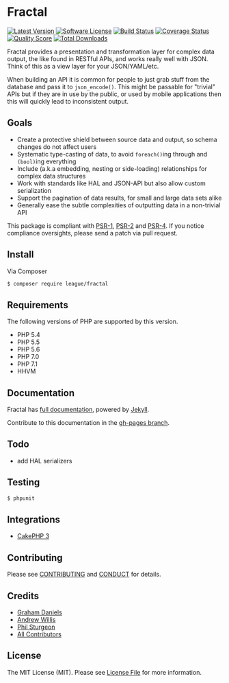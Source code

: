 # Fractal

[![Latest Version](https://img.shields.io/github/release/thephpleague/fractal.svg?style=flat-square)](https://github.com/thephpleague/fractal/releases)
[![Software License](https://img.shields.io/badge/license-MIT-brightgreen.svg?style=flat-square)](LICENSE)
[![Build Status](https://img.shields.io/travis/thephpleague/fractal/master.svg?style=flat-square)](https://travis-ci.org/thephpleague/fractal)
[![Coverage Status](https://img.shields.io/scrutinizer/coverage/g/thephpleague/fractal.svg?style=flat-square)](https://scrutinizer-ci.com/g/thephpleague/fractal/code-structure)
[![Quality Score](https://img.shields.io/scrutinizer/g/thephpleague/fractal.svg?style=flat-square)](https://scrutinizer-ci.com/g/thephpleague/fractal)
[![Total Downloads](https://img.shields.io/packagist/dt/league/fractal.svg?style=flat-square)](https://packagist.org/packages/league/fractal)

Fractal provides a presentation and transformation layer for complex data output, the like found in
RESTful APIs, and works really well with JSON. Think of this as a view layer for your JSON/YAML/etc.

When building an API it is common for people to just grab stuff from the database and pass it
to `json_encode()`. This might be passable for "trivial" APIs but if they are in use by the public,
or used by mobile applications then this will quickly lead to inconsistent output.

## Goals

* Create a protective shield between source data and output, so schema changes do not affect users
* Systematic type-casting of data, to avoid `foreach()`ing through and `(bool)`ing everything
* Include (a.k.a embedding, nesting or side-loading) relationships for complex data structures
* Work with standards like HAL and JSON-API but also allow custom serialization
* Support the pagination of data results, for small and large data sets alike
* Generally ease the subtle complexities of outputting data in a non-trivial API

This package is compliant with [PSR-1], [PSR-2] and [PSR-4]. If you notice compliance oversights,
please send a patch via pull request.

[PSR-1]: https://github.com/php-fig/fig-standards/blob/master/accepted/PSR-1-basic-coding-standard.md
[PSR-2]: https://github.com/php-fig/fig-standards/blob/master/accepted/PSR-2-coding-style-guide.md
[PSR-4]: https://github.com/php-fig/fig-standards/blob/master/accepted/PSR-4-autoloader.md


## Install

Via Composer

``` bash
$ composer require league/fractal
```

## Requirements

The following versions of PHP are supported by this version.

* PHP 5.4
* PHP 5.5
* PHP 5.6
* PHP 7.0
* PHP 7.1
* HHVM

## Documentation

Fractal has [full documentation](http://fractal.thephpleague.com), powered by [Jekyll](http://jekyllrb.com/).

Contribute to this documentation in the [gh-pages branch](https://github.com/thephpleague/fractal/tree/gh-pages/).

## Todo

- add HAL serializers

## Testing

``` bash
$ phpunit
```

## Integrations

- [CakePHP 3](https://github.com/andrej-griniuk/cakephp-fractal-transformer-view)

## Contributing

Please see [CONTRIBUTING](https://github.com/thephpleague/fractal/blob/master/CONTRIBUTING.md) and [CONDUCT](https://github.com/thephpleague/fractal/blob/master/CONDUCT.md) for details.

## Credits

- [Graham Daniels](https://github.com/greydnls)
- [Andrew Willis](https://github.com/willishq)
- [Phil Sturgeon](https://github.com/philsturgeon)
- [All Contributors](https://github.com/thephpleague/fractal/contributors)


## License

The MIT License (MIT). Please see [License File](https://github.com/thephpleague/fractal/blob/master/LICENSE) for more information.
